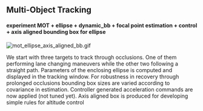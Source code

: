 ## Multi-Object Tracking


#### experiment MOT + ellipse + dynamic_bb + focal point estimation + control + axis aligned bounding box for ellipse

![mot_ellipse_axis_aligned_bb.gif](./gifs/mot_ellipse_axis_aligned_bb.gif)

We start with three targets to track through occlusions. One of them performing lane changing maneuvers while the other two following a straight path. Parameters of the enclosing ellipse is computed and displayed in the tracking window.
For robustness in recovery through prolonged occlusions bounding box sizes are varied according to covariance in estimation.
Controller generated acceleration commands are now applied (not tuned yet). Axis aligned box is produced for developing simple rules for altitude control


